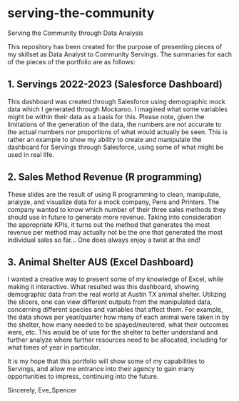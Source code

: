 # serving-the-community
Serving the Community through Data Analysis

This repository has been created for the purpose of presenting pieces of my skillset as Data Analyst to Community Servings. The summaries for each of the pieces of the portfolio are as follows:

## 1. Servings 2022-2023 (Salesforce Dashboard)
This dashboard was created through Salesforce using demographic mock data which I generated through Mockaroo. I imagined what some variables might be within their data as a basis for this. Please note, given the limitations of the generation of the data, the numbers are not accurate to the actual numbers nor proportions of what would actually be seen. This is rather an example to show my ability to create and manipulate the dashboard for Servings through Salesforce, using some of what might be used in real life. 

## 2. Sales Method Revenue (R programming)
These slides are the result of using R programming to clean, manipulate, analyze, and visualize data for a mock company, Pens and Printers. The company wanted to know which number of their three sales methods they should use in future to generate more revenue. Taking into consideration the appropriate KPIs, it turns out the method that generates the most revenue per method may actually not be the one that generated the most individual sales so far... One does always enjoy a twist at the end!

## 3. Animal Shelter AUS (Excel Dashboard)
I wanted a creative way to present some of my knowledge of Excel, while making it interactive. What resulted was this dashboard, showing demographic data from the real world at Austin TX animal shelter. Utilizing the slicers, one can view different outputs from the manipulated data, concerning different species and variables that affect them. For example, the data shows per year/quarter how many of each animal were taken in by the shelter, how many needed to be spayed/neutered, what their outcomes were, etc. This would be of use for the shelter to better understand and further analyze where further resources need to be allocated, including for what times of year in particular. 

It is my hope that this portfolio will show some of my capabilities to Servings, and allow me entrance into their agency to gain many opportunities to impress, continuing into the future.

Sincerely,
  Eve_Spencer
